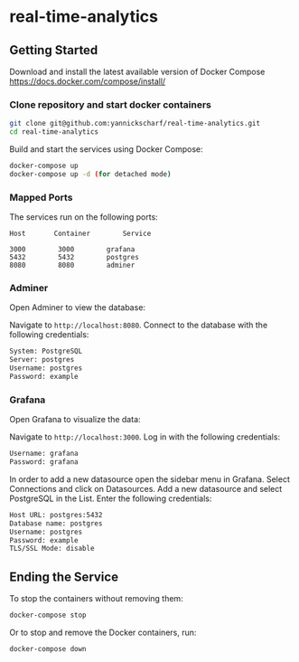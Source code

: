 # real-time-analytics

## Getting Started

Download and install the latest available version of Docker Compose https://docs.docker.com/compose/install/

### Clone repository and start docker containers


```sh
git clone git@github.com:yannickscharf/real-time-analytics.git
cd real-time-analytics
```

Build and start the services using Docker Compose:

```sh
docker-compose up
docker-compose up -d (for detached mode)
```

### Mapped Ports

The services run on the following ports:
```
Host	   Container        Service

3000		3000        grafana
5432		5432        postgres
8080		8080        adminer
```

### Adminer

Open Adminer to view the database:

Navigate to `http://localhost:8080`. Connect to the database with the following credentials:

```sh
System: PostgreSQL
Server: postgres
Username: postgres
Password: example
```

### Grafana

Open Grafana to visualize the data:

Navigate to `http://localhost:3000`. Log in with the following credentials:

```sh
Username: grafana
Password: grafana
```

In order to add a new datasource open the sidebar menu in Grafana.
Select Connections and click on Datasources.
Add a new datasource and select PostgreSQL in the List.
Enter the following credentials:

```sh
Host URL: postgres:5432
Database name: postgres
Username: postgres
Password: example
TLS/SSL Mode: disable
```

## Ending the Service

To stop the containers without removing them:

```sh
docker-compose stop
```

Or to stop and remove the Docker containers, run:

```sh
docker-compose down
```
